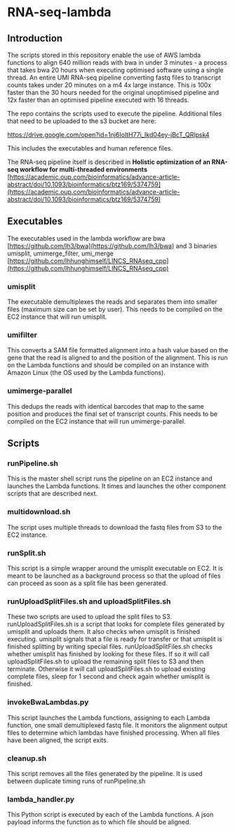 # RNA-seq-lambda


## Introduction

The scripts stored in this repository enable the use of AWS lambda functions to align 640 million reads with bwa in under 3 minutes - a process that takes bwa 20 hours when executing optimised software using a single thread.  An entire UMI RNA-seq pipeline converting fastq files to transcript counts takes under 20 minutes on a m4 4x large instance. This is 100x faster than the 30 hours needed for the original unoptimised pipeline and 12x faster than an optimised pipeline executed with 16 threads.

The repo contains the scripts used to execute the pipeline. Additional files that need to be uploaded to the s3 bucket are here:

[https://drive.google.com/open?id=1nj6IoltH77i_Ikd04ey-jBcT_QRlpsk4
](https://drive.google.com/open?id=1nj6IoltH77i_Ikd04ey-jBcT_QRlpsk4) 

This includes the executables and human reference files.

The RNA-seq pipeline itself is described in **Holistic optimization of an RNA-seq workflow for multi-threaded environments** [https://academic.oup.com/bioinformatics/advance-article-abstract/doi/10.1093/bioinformatics/btz169/5374759](https://academic.oup.com/bioinformatics/advance-article-abstract/doi/10.1093/bioinformatics/btz169/5374759) 
## Executables

The executables used in the lambda workflow are bwa  [https://github.com/lh3/bwa](https://github.com/lh3/bwa) and 3 binaries umisplit, umimerge_filter, umi_merge [https://github.com/lhhunghimself/LINCS_RNAseq_cpp](https://github.com/lhhunghimself/LINCS_RNAseq_cpp) 

### umisplit 
The executable demultiplexes the reads and separates them into smaller files (maximum size can be set by user). This needs to be compiled on the EC2 instance that will run umisplit.

### umifilter
This converts a SAM file formatted alignment into a hash value based on the gene that the read is aligned to and the position of the alignment. This is run on the Lambda functions and should be compiled on an instance with Amazon Linux (the OS used by the Lambda functions). 

### umimerge-parallel
This dedups the reads with identical barcodes that map to the same position and produces the final set of transcript counts. Fhis needs to be compiled on the EC2 instance that will run umimerge-parallel.

## Scripts

### runPipeline.sh 
This is the master shell script runs the pipeline on an EC2 instance and launches the Lambda functions. It times and launches the other component scripts that are described next.

### multidownload.sh
The script uses multiple threads to download the fastq files from S3 to the EC2 instance.

### runSplit.sh
This script is a simple wrapper around the umisplit executable on EC2. It is meant to be launched as a background process so that the upload of files can proceed as soon as a split file has been generated.

### runUploadSplitFiles.sh and uploadSplitFiles.sh 

These two scripts are used to upload the split files to S3. runUploadSplitFiles.sh is a script that looks for complete files generated by umisplit and uploads them. It also checks when umisplit is finished executing. umisplit signals that a file is ready for transfer or that umisplit is finished splitting by writing special files. runUploadSplitFiles.sh checks whether umisplit has finished by looking for these files. If so it will call uploadSplitFiles.sh to upload the remaining split files to S3 and then terminate. Otherwise it will call uploadSplitFiles.sh to upload existing complete files, sleep for 1 second and check again whether umisplit is finished. 

### invokeBwaLambdas.py
This script launches the Lambda functions, assigning to each Lambda function, one small demultiplexed fastq file. It monitors the alignment output files to determine which lambdas have finished processing. When all files have been aligned, the script exits.

### cleanup.sh  
This script removes all the files generated by the pipeline. It is used between duplicate timing runs of runPipeline.sh

### lambda_handler.py
This Python script is executed by each of the Lambda functions. A json payload informs the function as to which file should be aligned.
 
